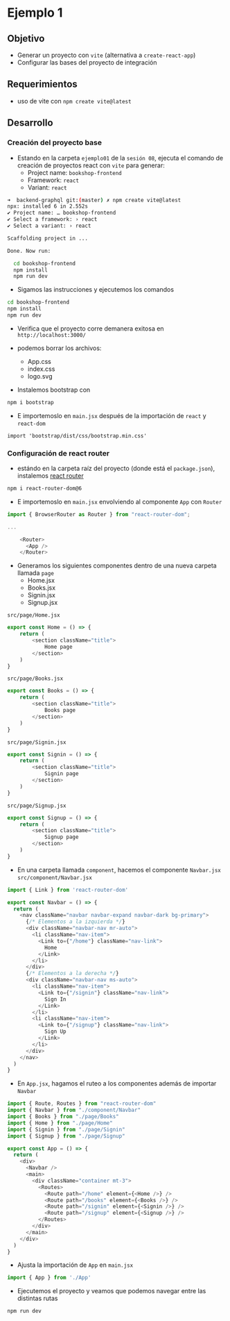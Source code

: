 # Ejemplo 1

## Objetivo
* Generar un proyecto con `vite` (alternativa a `create-react-app`)
* Configurar las bases del proyecto de integración

## Requerimientos

* uso de vite con `npm create vite@latest`
## Desarrollo

### Creación del proyecto base

* Estando en la carpeta `ejemplo01` de la `sesión 08`, ejecuta el comando de creación de proyectos react con `vite` para generar:
    * Project name: `bookshop-frontend`
    * Framework: `react`
    * Variant: `react`

```sh
➜  backend-graphql git:(master) ✗ npm create vite@latest
npx: installed 6 in 2.552s
✔ Project name: … bookshop-frontend
✔ Select a framework: › react
✔ Select a variant: › react

Scaffolding project in ...

Done. Now run:

  cd bookshop-frontend
  npm install
  npm run dev
```

* Sigamos las instrucciones y ejecutemos los comandos 
```sh
cd bookshop-frontend
npm install
npm run dev
```

* Verifica que el proyecto corre demanera exitosa en `http://localhost:3000/`

* podemos borrar los archivos:
    * App.css
    * index.css
    * logo.svg

* Instalemos bootstrap con 
```sh
npm i bootstrap
```
* E importemoslo en `main.jsx` después de la importación de `react` y `react-dom`
```
import 'bootstrap/dist/css/bootstrap.min.css'
```

### Configuración de react router

* estándo en la carpeta raíz del proyecto (donde está el `package.json`), instalemos [react router](https://reactrouter.com/docs/en/v6/getting-started/installation)

```sh
npm i react-router-dom@6
```

* E importemoslo en `main.jsx` envolviendo al componente `App` con `Router`

```js
import { BrowserRouter as Router } from "react-router-dom";

...

    <Router>
      <App />
    </Router>
```

* Generamos los siguientes componentes dentro de una nueva carpeta llamada `page`
    * Home.jsx
    * Books.jsx
    * Signin.jsx
    * Signup.jsx

`src/page/Home.jsx`
```js
export const Home = () => {
    return (
        <section className="title">
            Home page
        </section>
    )
}
```
`src/page/Books.jsx`
```js
export const Books = () => {
    return (
        <section className="title">
            Books page
        </section>
    )
}
```
`src/page/Signin.jsx`
```js
export const Signin = () => {
    return (
        <section className="title">
            Signin page
        </section>
    )
}
```
`src/page/Signup.jsx`
```js
export const Signup = () => {
    return (
        <section className="title">
            Signup page
        </section>
    )
}
```

* En una carpeta llamada `component`, hacemos el componente `Navbar.jsx`
`src/component/Navbar.jsx`
```js
import { Link } from 'react-router-dom'

export const Navbar = () => {
  return (
    <nav className="navbar navbar-expand navbar-dark bg-primary">
      {/* Elementos a la izquierda */}
      <div className="navbar-nav mr-auto">
        <li className="nav-item">
          <Link to={"/home"} className="nav-link">
            Home
          </Link>
        </li>
      </div>
      {/* Elementos a la derecha */}
      <div className="navbar-nav ms-auto">
        <li className="nav-item">
          <Link to={"/signin"} className="nav-link">
            Sign In
          </Link>
        </li>
        <li className="nav-item">
          <Link to={"/signup"} className="nav-link">
            Sign Up
          </Link>
        </li>
      </div>
    </nav>
  )
}
```

* En `App.jsx`, hagamos el ruteo a los componentes además de importar `Navbar`
```js
import { Route, Routes } from "react-router-dom"
import { Navbar } from "./component/Navbar"
import { Books } from "./page/Books"
import { Home } from "./page/Home"
import { Signin } from "./page/Signin"
import { Signup } from "./page/Signup"

export const App = () => {
  return (
    <div>
      <Navbar />
      <main>
        <div className="container mt-3">
          <Routes>
            <Route path="/home" element={<Home />} />
            <Route path="/books" element={<Books />} />
            <Route path="/signin" element={<Signin />} />
            <Route path="/signup" element={<Signup />} />
          </Routes>
        </div>
      </main>
    </div>
  )
}
```

* Ajusta la importación de `App` en `main.jsx`
```js
import { App } from './App'
```

* Ejecutemos el proyecto y veamos que podemos navegar entre las distintas rutas
```sh
npm run dev
```

